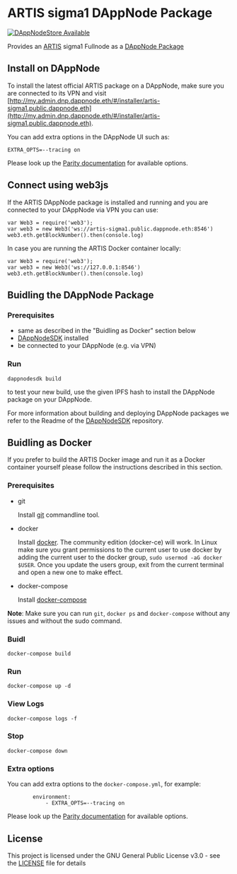 # ARTIS sigma1 DAppNode Package

[![DAppNodeStore Available](https://img.shields.io/badge/DAppNodeStore-Available-brightgreen.svg)](http://my.admin.dnp.dappnode.eth/#/installer/artis-sigma1.public.dappnode.eth)

Provides an [ARTIS](https://artis.eco) sigma1 Fullnode as a [DAppNode Package](https://dappnode.io/)

## Install on DAppNode

To install the latest official ARTIS package on a DAppNode, make sure you are connected to its VPN and visit [http://my.admin.dnp.dappnode.eth/#/installer/artis-sigma1.public.dappnode.eth](http://my.admin.dnp.dappnode.eth/#/installer/artis-sigma1.public.dappnode.eth).

You can add extra options in the DAppNode UI such as:
```
EXTRA_OPTS=--tracing on
```
Please look up the [Parity documentation](https://wiki.parity.io/Configuring-Parity-Ethereum#cli-options-for-parity-ethereum-client) for available options.

## Connect using web3js

If the ARTIS DAppNode package is installed and running and you are connected to your DAppNode via VPN you can use:
```
var Web3 = require('web3');
var web3 = new Web3('ws://artis-sigma1.public.dappnode.eth:8546')
web3.eth.getBlockNumber().then(console.log)
```
In case you are running the ARTIS Docker container locally:
```
var Web3 = require('web3');
var web3 = new Web3('ws://127.0.0.1:8546')
web3.eth.getBlockNumber().then(console.log)
```

## Buidling the DAppNode Package

### Prerequisites

- same as described in the "Buidling as Docker" section below
- [DAppNodeSDK](https://github.com/dappnode/DAppNodeSDK) installed
- be connected to your DAppNode (e.g. via VPN)

### Run
```
dappnodesdk build
```

to test your new build, use the given IPFS hash to install the DAppNode package on your DAppNode.

For more information about building and deploying DAppNode packages we refer to the Readme of the [DAppNodeSDK](https://github.com/dappnode/DAppNodeSDK) repository.

## Buidling as Docker

If you prefer to build the ARTIS Docker image and run it as a Docker container yourself please follow the instructions described in this section.

### Prerequisites

- git

   Install [git](https://git-scm.com/book/en/v2/Getting-Started-Installing-Git) commandline tool.

- docker

   Install [docker](https://docs.docker.com/engine/installation). The community edition (docker-ce) will work. In Linux make sure you grant permissions to the current user to use docker by adding the current user to the docker group, `sudo usermod -aG docker $USER`. Once you update the users group, exit from the current terminal and open a new one to make effect.

- docker-compose

   Install [docker-compose](https://docs.docker.com/compose/install)
   
**Note**: Make sure you can run `git`, `docker ps` and `docker-compose` without any issues and without the sudo command.


### Buidl

`docker-compose build`

### Run

`docker-compose up -d`

### View Logs

`docker-compose logs -f`

### Stop

`docker-compose down`

### Extra options

You can add extra options to the `docker-compose.yml`, for example:
```
        environment:
            - EXTRA_OPTS=--tracing on
```
Please look up the [Parity documentation](https://wiki.parity.io/Configuring-Parity-Ethereum#cli-options-for-parity-ethereum-client) for available options.

## License

This project is licensed under the GNU General Public License v3.0 - see the [LICENSE](LICENSE) file for details
